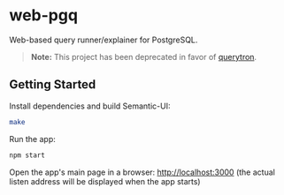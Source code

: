 web-pgq
=======

Web-based query runner/explainer for PostgreSQL.

> **Note:** This project has been deprecated in favor of [querytron](https://gitlab.com/whitelynx/querytron).

Getting Started
---------------

Install dependencies and build Semantic-UI:
```bash
make
```

Run the app:
```bash
npm start
```

Open the app's main page in a browser: <http://localhost:3000> (the actual listen address will be displayed when the
app starts)
